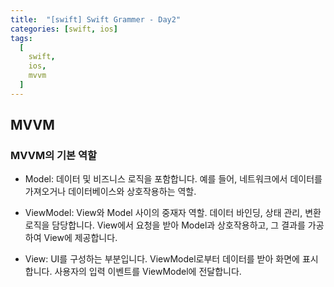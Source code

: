 ```yaml
---
title:  "[swift] Swift Grammer - Day2"
categories: [swift, ios]
tags:
  [
    swift,
    ios,
    mvvm
  ] 
---
```


## MVVM

### MVVM의 기본 역할

* Model:
데이터 및 비즈니스 로직을 포함합니다.
예를 들어, 네트워크에서 데이터를 가져오거나 데이터베이스와 상호작용하는 역할.

* ViewModel:
View와 Model 사이의 중재자 역할.
데이터 바인딩, 상태 관리, 변환 로직을 담당합니다.
View에서 요청을 받아 Model과 상호작용하고, 그 결과를 가공하여 View에 제공합니다.

* View:
UI를 구성하는 부분입니다.
ViewModel로부터 데이터를 받아 화면에 표시합니다.
사용자의 입력 이벤트를 ViewModel에 전달합니다.